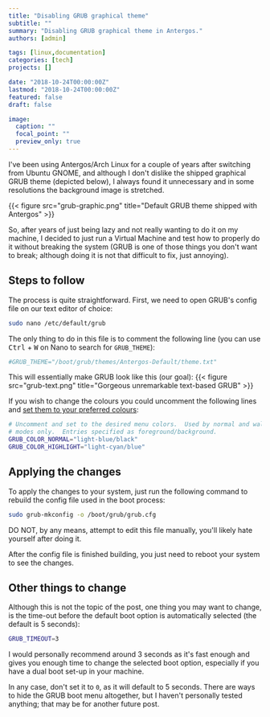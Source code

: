```yaml
---
title: "Disabling GRUB graphical theme"
subtitle: ""
summary: "Disabling GRUB graphical theme in Antergos."
authors: [admin]

tags: [linux,documentation]
categories: [tech]
projects: []

date: "2018-10-24T00:00:00Z"
lastmod: "2018-10-24T00:00:00Z"
featured: false
draft: false

image:
  caption: ""
  focal_point: ""
  preview_only: true
---
```


I've been using Antergos/Arch Linux for a couple of years after switching from Ubuntu GNOME, and although I don't dislike the shipped graphical GRUB theme (depicted below), I always found it unnecessary and in some resolutions the background image is stretched.

{{< figure src="grub-graphic.png" title="Default GRUB theme shipped with Antergos" >}}

So, after years of just being lazy and not really wanting to do it on my machine, I decided to just run a Virtual Machine and test how to properly do it without breaking the system (GRUB is one of those things you don't want to break; although doing it is not that difficult to fix, just annoying).

## Steps to follow
The process is quite straightforward. First, we need to open GRUB's config file on our text editor of choice:
```bash
sudo nano /etc/default/grub
```
The only thing to do in this file is to comment the following line (you can use <kbd>Ctrl</kbd> + <kbd>W</kbd> on Nano to search for `GRUB_THEME`):
```bash
#GRUB_THEME="/boot/grub/themes/Antergos-Default/theme.txt"
```
This will essentially make GRUB look like this (our goal):
{{< figure src="grub-text.png" title="Gorgeous unremarkable text-based GRUB" >}}


If you wish to change the colours you could uncomment the following lines and [set them to your preferred colours](https://www.gnu.org/software/grub/manual/legacy/color.html):
```bash
# Uncomment and set to the desired menu colors.  Used by normal and wallpaper
# modes only.  Entries specified as foreground/background.
GRUB_COLOR_NORMAL="light-blue/black"
GRUB_COLOR_HIGHLIGHT="light-cyan/blue"
```

## Applying the changes

To apply the changes to your system, just run the following command to rebuild the config file used in the boot process:
```bash
sudo grub-mkconfig -o /boot/grub/grub.cfg
```
DO NOT, by any means, attempt to edit this file manually, you'll likely hate yourself after doing it.

After the config file is finished building, you just need to reboot your system to see the changes.

## Other things to change
Although this is not the topic of the post, one thing you may want to change, is the time-out before the default boot option is automatically selected (the default is 5 seconds):
```bash
GRUB_TIMEOUT=3
```
I would personally recommend around 3 seconds as it's fast enough and gives you enough time to change the selected boot option, especially if you have a dual boot set-up in your machine.

In any case, don't set it to `0`, as it will default to 5 seconds. There are ways to hide the GRUB boot menu altogether, but I haven't personally tested anything; that may be for another future post.
